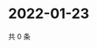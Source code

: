 # 2022-01-23

共 0 条

<!-- BEGIN WEIBO -->
<!-- 最后更新时间 Sun Jan 23 2022 05:09:18 GMT+0800 (China Standard Time) -->

<!-- END WEIBO -->
